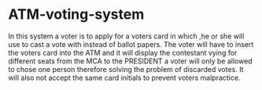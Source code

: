 # ATM-voting-system
In this system a voter is to apply for a voters card in which ,he or she will use to cast a vote with instead of ballot papers. The voter will have to insert the voters card into the ATM and it will display the contestant vying for different seats from the MCA to the PRESIDENT a voter will only be allowed to chose one person therefore solving the problem of discarded votes. It will also not accept the same card initials to prevent voters malpractice.  
